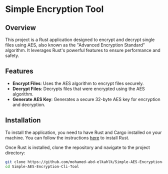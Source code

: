 # Simple Encryption Tool

## Overview

This project is a Rust application designed to encrypt and decrypt single files using AES, also known as the "Advanced Encryption Standard" algorithm. It leverages Rust's powerful features to ensure performance and safety.

## Features

- **Encrypt Files**: Uses the AES algorithm to encrypt files securely.
- **Decrypt Files**: Decrypts files that were encrypted using the AES algorithm.
- **Generate AES Key**: Generates a secure 32-byte AES key for encryption and decryption.

## Installation

To install the application, you need to have Rust and Cargo installed on your machine. You can follow the instructions [here](https://www.rust-lang.org/tools/install) to install Rust.

Once Rust is installed, clone the repository and navigate to the project directory:

```sh
git clone https://github.com/mohamed-abd-elkahlk/Simple-AES-Encryption-Cli-Tool
cd Simple-AES-Encryption-Cli-Tool
